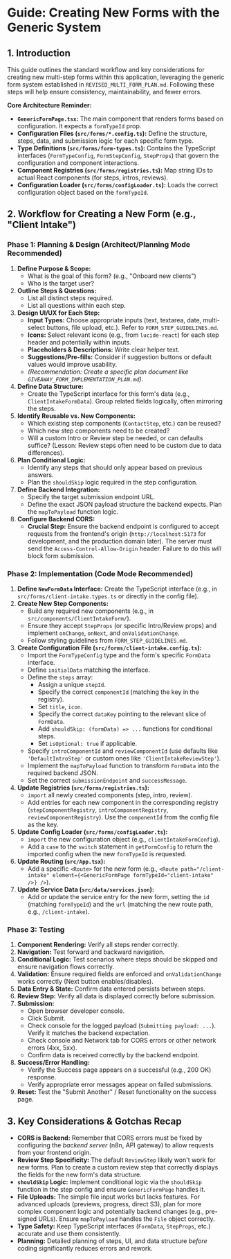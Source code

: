 # Guide: Creating New Forms with the Generic System

## 1. Introduction

This guide outlines the standard workflow and key considerations for creating new multi-step forms within this application, leveraging the generic form system established in `REVISED_MULTI_FORM_PLAN.md`. Following these steps will help ensure consistency, maintainability, and fewer errors.

**Core Architecture Reminder:**

*   **`GenericFormPage.tsx`:** The main component that renders forms based on configuration. It expects a `formTypeId` prop.
*   **Configuration Files (`src/forms/*.config.ts`):** Define the structure, steps, data, and submission logic for each specific form type.
*   **Type Definitions (`src/forms/form-types.ts`):** Contains the TypeScript interfaces (`FormTypeConfig`, `FormStepConfig`, `StepProps`) that govern the configuration and component interactions.
*   **Component Registries (`src/forms/registries.ts`):** Map string IDs to actual React components (for steps, intros, reviews).
*   **Configuration Loader (`src/forms/configLoader.ts`):** Loads the correct configuration object based on the `formTypeId`.

## 2. Workflow for Creating a New Form (e.g., "Client Intake")

### Phase 1: Planning & Design (Architect/Planning Mode Recommended)

1.  **Define Purpose & Scope:**
    *   What is the goal of this form? (e.g., "Onboard new clients")
    *   Who is the target user?
2.  **Outline Steps & Questions:**
    *   List all distinct steps required.
    *   List all questions within each step.
3.  **Design UI/UX for Each Step:**
    *   **Input Types:** Choose appropriate inputs (text, textarea, date, multi-select buttons, file upload, etc.). Refer to `FORM_STEP_GUIDELINES.md`.
    *   **Icons:** Select relevant icons (e.g., from `lucide-react`) for each step header and potentially within inputs.
    *   **Placeholders & Descriptions:** Write clear helper text.
    *   **Suggestions/Pre-fills:** Consider if suggestion buttons or default values would improve usability.
    *   *(Recommendation: Create a specific plan document like `GIVEAWAY_FORM_IMPLEMENTATION_PLAN.md`)*.
4.  **Define Data Structure:**
    *   Create the TypeScript interface for this form's data (e.g., `ClientIntakeFormData`). Group related fields logically, often mirroring the steps.
5.  **Identify Reusable vs. New Components:**
    *   Which existing step components (`ContactStep`, etc.) can be reused?
    *   Which new step components need to be created?
    *   Will a custom Intro or Review step be needed, or can defaults suffice? (Lesson: Review steps often need to be custom due to data differences).
6.  **Plan Conditional Logic:**
    *   Identify any steps that should only appear based on previous answers.
    *   Plan the `shouldSkip` logic required in the step configuration.
7.  **Define Backend Integration:**
    *   Specify the target submission endpoint URL.
    *   Define the exact JSON payload structure the backend expects. Plan the `mapToPayload` function logic.
8.  **Configure Backend CORS:**
    *   **Crucial Step:** Ensure the backend endpoint is configured to accept requests from the frontend's origin (`http://localhost:5173` for development, and the production domain later). The server must send the `Access-Control-Allow-Origin` header. Failure to do this *will* block form submission.

### Phase 2: Implementation (Code Mode Recommended)

1.  **Define `NewFormData` Interface:** Create the TypeScript interface (e.g., in `src/forms/client-intake.types.ts` or directly in the config file).
2.  **Create New Step Components:**
    *   Build any required new components (e.g., in `src/components/ClientIntakeForm/`).
    *   Ensure they accept `StepProps` (or specific Intro/Review props) and implement `onChange`, `onNext`, and `onValidationChange`.
    *   Follow styling guidelines from `FORM_STEP_GUIDELINES.md`.
3.  **Create Configuration File (`src/forms/client-intake.config.ts`):**
    *   Import the `FormTypeConfig` type and the form's specific `FormData` interface.
    *   Define `initialData` matching the interface.
    *   Define the `steps` array:
        *   Assign a unique `stepId`.
        *   Specify the correct `componentId` (matching the key in the registry).
        *   Set `title`, `icon`.
        *   Specify the correct `dataKey` pointing to the relevant slice of `FormData`.
        *   Add `shouldSkip: (formData) => ...` functions for conditional steps.
        *   Set `isOptional: true` if applicable.
    *   Specify `introComponentId` and `reviewComponentId` (use defaults like `'DefaultIntroStep'` or custom ones like `'ClientIntakeReviewStep'`).
    *   Implement the `mapToPayload` function to transform `FormData` into the required backend JSON.
    *   Set the correct `submissionEndpoint` and `successMessage`.
4.  **Update Registries (`src/forms/registries.ts`):**
    *   `import` all newly created components (step, intro, review).
    *   Add entries for each new component in the corresponding registry (`stepComponentRegistry`, `introComponentRegistry`, `reviewComponentRegistry`). Use the `componentId` from the config file as the key.
5.  **Update Config Loader (`src/forms/configLoader.ts`):**
    *   `import` the new configuration object (e.g., `clientIntakeFormConfig`).
    *   Add a `case` to the `switch` statement in `getFormConfig` to return the imported config when the new `formTypeId` is requested.
6.  **Update Routing (`src/App.tsx`):**
    *   Add a specific `<Route>` for the new form (e.g., `<Route path="/client-intake" element={<GenericFormPage formTypeId="client-intake" />} />`).
7.  **Update Service Data (`src/data/services.json`):**
    *   Add or update the service entry for the new form, setting the `id` (matching `formTypeId`) and the `url` (matching the new route path, e.g., `/client-intake`).

### Phase 3: Testing

1.  **Component Rendering:** Verify all steps render correctly.
2.  **Navigation:** Test forward and backward navigation.
3.  **Conditional Logic:** Test scenarios where steps should be skipped and ensure navigation flows correctly.
4.  **Validation:** Ensure required fields are enforced and `onValidationChange` works correctly (Next button enables/disables).
5.  **Data Entry & State:** Confirm data entered persists between steps.
6.  **Review Step:** Verify all data is displayed correctly before submission.
7.  **Submission:**
    *   Open browser developer console.
    *   Click Submit.
    *   Check console for the logged payload (`Submitting payload: ...`). Verify it matches the backend expectation.
    *   Check console and Network tab for CORS errors or other network errors (4xx, 5xx).
    *   Confirm data is received correctly by the backend endpoint.
8.  **Success/Error Handling:**
    *   Verify the Success page appears on a successful (e.g., 200 OK) response.
    *   Verify appropriate error messages appear on failed submissions.
9.  **Reset:** Test the "Submit Another" / Reset functionality on the success page.

## 3. Key Considerations & Gotchas Recap

*   **CORS is Backend:** Remember that CORS errors must be fixed by configuring the *backend server* (n8n, API gateway) to allow requests from your frontend origin.
*   **Review Step Specificity:** The default `ReviewStep` likely won't work for new forms. Plan to create a custom review step that correctly displays the fields for the new form's data structure.
*   **`shouldSkip` Logic:** Implement conditional logic via the `shouldSkip` function in the step config and ensure `GenericFormPage` handles it.
*   **File Uploads:** The simple file input works but lacks features. For advanced uploads (previews, progress, direct S3), plan for more complex component logic and potentially backend changes (e.g., pre-signed URLs). Ensure `mapToPayload` handles the `File` object correctly.
*   **Type Safety:** Keep TypeScript interfaces (`FormData`, `StepProps`, etc.) accurate and use them consistently.
*   **Planning:** Detailed planning of steps, UI, and data structure *before* coding significantly reduces errors and rework.